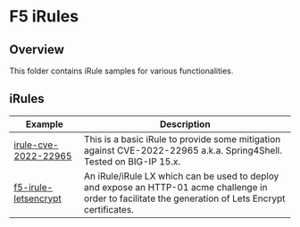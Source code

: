# F5 iRules

## Overview

This folder contains iRule samples for various functionalities.

## iRules 

| Example                                         | Description |
| ----------------------------------------------- | ----------- |
| [irule-cve-2022-22965](irule-cve-2022-22965.tcl)| This is a basic iRule to provide some mitigation against CVE-2022-22965 a.k.a. Spring4Shell. Tested on BIG-IP 15.x. |
| [f5-irule-letsencrypt](f5-irule-letsencrypt/)| An iRule/iRule LX which can be used to deploy and expose an HTTP-01 acme challenge in order to facilitate the generation of Lets Encrypt certificates. |
